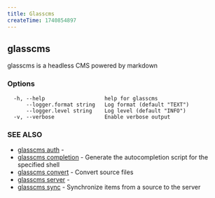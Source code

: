 ```yaml
---
title: Glasscms
createTime: 1740854897
---
```

## glasscms

glasscms is a headless CMS powered by markdown

### Options

```
  -h, --help                   help for glasscms
      --logger.format string   Log format (default "TEXT")
      --logger.level string    Log level (default "INFO")
  -v, --verbose                Enable verbose output
```

### SEE ALSO

* [glasscms auth](glasscms_auth.md)	 - 
* [glasscms completion](glasscms_completion.md)	 - Generate the autocompletion script for the specified shell
* [glasscms convert](glasscms_convert.md)	 - Convert source files
* [glasscms server](glasscms_server.md)	 - 
* [glasscms sync](glasscms_sync.md)	 - Synchronize items from a source to the server

